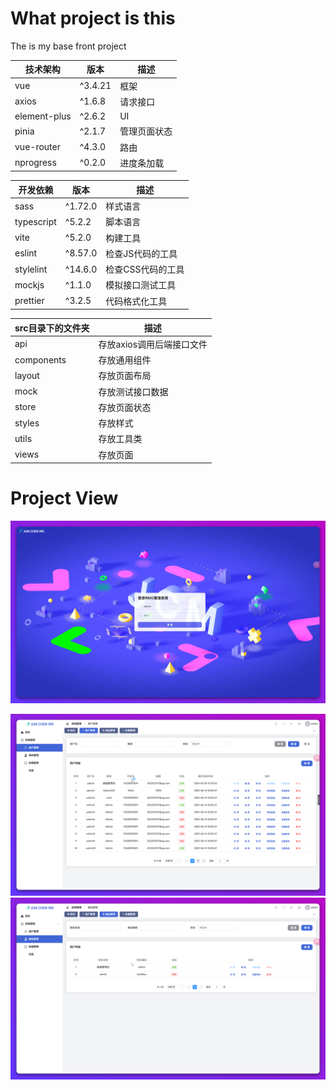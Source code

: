 # What project is this

The is my base front project

| 技术架构     | 版本    | 描述         |
| ------------ | ------- | ------------ |
| vue          | ^3.4.21 | 框架         |
| axios        | ^1.6.8  | 请求接口     |
| element-plus | ^2.6.2  | UI           |
| pinia        | ^2.1.7  | 管理页面状态 |
| vue-router   | ^4.3.0  | 路由         |
| nprogress    | ^0.2.0  | 进度条加载   |

| 开发依赖   | 版本    | 描述              |
| ---------- | ------- | ----------------- |
| sass       | ^1.72.0 | 样式语言          |
| typescript | ^5.2.2  | 脚本语言          |
| vite       | ^5.2.0  | 构建工具          |
| eslint     | ^8.57.0 | 检查JS代码的工具  |
| stylelint  | ^14.6.0 | 检查CSS代码的工具 |
| mockjs     | ^1.1.0  | 模拟接口测试工具  |
| prettier   | ^3.2.5  | 代码格式化工具    |

| src目录下的文件夹 | 描述                      |
| ----------------- | ------------------------- |
| api               | 存放axios调用后端接口文件 |
| components        | 存放通用组件              |
| layout            | 存放页面布局              |
| mock              | 存放测试接口数据          |
| store             | 存放页面状态              |
| styles            | 存放样式                  |
| utils             | 存放工具类                |
| views             | 存放页面                  |

# Project View

![1714570765516](image/README/1714570765516.png)

![1714549560549](image/README/1714549560549.png)![1714549564673](image/README/1714549564673.png)
